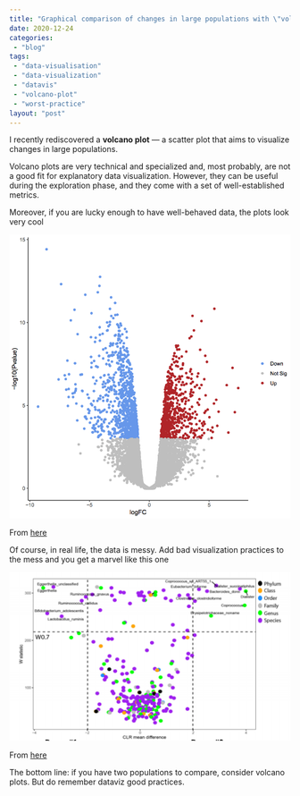```yaml
---
title: "Graphical comparison of changes in large populations with \"volcano plots\""
date: 2020-12-24
categories: 
 - "blog"
tags: 
 - "data-visualisation"
 - "data-visualization"
 - "datavis"
 - "volcano-plot"
 - "worst-practice"
layout: "post"
---
```


I recently rediscovered a **volcano plot** &mdash; a scatter plot that aims to visualize changes in large populations.

Volcano plots are very technical and specialized and, most probably, are not a good fit for explanatory data visualization. However, they can be useful during the exploration phase, and they come with a set of well-established metrics.

Moreover, if you are lucky enough to have well-behaved data, the plots look very cool

![Visualization of RNA-Seq results with Volcano Plot](/assets/img/2020/12/volcanoplot.png)

From [here](https://training.galaxyproject.org/training-material/topics/transcriptomics/tutorials/rna-seq-viz-with-volcanoplot/tutorial.html)

Of course, in real life, the data is messy. Add bad visualization practices to the mess and you get a marvel like this one

![](/assets/img/2020/12/image-8.png?w=1024)

From [here](https://science.sciencemag.org/content/early/2020/12/09/science.abb5920)

The bottom line: if you have two populations to compare, consider volcano plots. But do remember dataviz good practices.